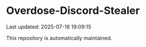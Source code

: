 # Overdose-Discord-Stealer

Last updated: 2025-07-16 19:09:15

This repository is automatically maintained.
